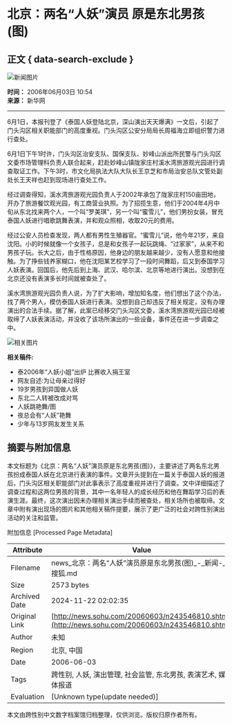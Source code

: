 # 北京：两名“人妖”演员 原是东北男孩(图)

## 正文 { data-search-exclude }


![新闻图片](https://photo.sohu.com/media/xhw.jpg)

**时间：** 2006年06月03日 10:54  
**来源：** 新华网

---

6月1日，本报刊登了《泰国人妖登陆北京，深山演出天天爆满》一文后，引起了门头沟区相关职能部门的高度重视。门头沟区公安分局局长周福海立即组织警力进行查处。

6月1日下午1时许，门头沟区治安支队、国保支队、妙峰山派出所民警与门头沟区文委市场管理科负责人联合起来，赶赴妙峰山镇陇家庄村溪水湾旅游观光园进行调查取证工作。下午3时，市文化局执法大队大队长王京芝和市局治安总队文管处副处长王天祥也赶到现场进行查处工作。

经过调查得知，溪水湾旅游观光园负责人于2002年承包了陇家庄村150亩田地，开办了旅游餐饮观光园，有工商营业执照。为了招揽生意，他们于2004年4月中旬从东北找来两个人，一个叫“罗美琪”，另一个叫“蜜雪儿”，他们男扮女装，冒充泰国人妖进行唱歌跳舞表演，并和观众照相，收取20元的费用。

经过公安人员检查发现，两人都有男性生殖器官。“蜜雪儿”说，他今年21岁，来自沈阳。小的时候就像一个女孩子，总是和女孩子一起玩跳绳、“过家家”，从来不和男孩子玩。长大之后，由于性格原因，他身边的朋友越来越少，没有人愿意和他接触。为了挣些钱养家糊口，他在沈阳某艺校学习了一段时间舞蹈，后又到泰国学习人妖表演。回国后，他先后到上海、武汉、哈尔滨、北京等地进行演出。没想到在北京还没有表演多长时间就被查处了。

溪水湾旅游观光园负责人说，为了扩大影响，增加知名度，他们想出了这个办法，找了两个男人，模仿泰国人妖进行表演。没想到自己却违反了相关规定，没有办理演出的合法手续。据了解，此案已经移交门头沟区文委，溪水湾旅游观光园已经被取缔了人妖表演活动，并没收了该场所演出的一些设备，事件还在进一步调查之中。

![相关图片](https://photocdn.sohu.com/20060603/Img243546811.jpg)

**相关稿件:**  
- 泰2006年“人妖小姐”出炉 比赛收入捐王室  
- 网友自述:为让母亲过得好  
- 19岁男孩到异国做人妖  
- 东北二人转被改成对骂  
- 人妖跳艳舞/图  
- 夜总会有“人妖”艳舞  
- 少年与13岁网友发生关系  

## 摘要与附加信息

<!-- tcd_abstract -->
本文标题为《北京：两名“人妖”演员原是东北男孩(图)》，主要讲述了两名东北男孩扮成泰国人妖在北京进行表演的事件。文章开头提到在一篇关于泰国人妖的报道后，门头沟区相关职能部门对此事表示了高度重视并进行了调查。文中详细描述了调查过程和这两位男孩的背景，其中一名年轻人的成长经历和他在舞蹈学习后的表演生涯。最终，这次演出因未办理相关演出手续而被查处，相关场所也被取缔。文章中附有演出现场的图片和其他相关稿件提要，展示了更广泛的社会对跨性别演出活动的关注和监管。
<!-- tcd_abstract_end -->

附加信息 [Processed Page Metadata]

| Attribute       | Value                                  |
|-----------------|----------------------------------------|
| Filename        | news_北京：两名“人妖”演员原是东北男孩(图)_-_新闻-_搜狐.md                             |
| Size            | 2573 bytes                           |
| Archived Date   | 2024-11-22 02:02:35                             |
| Original Link   | [http://news.sohu.com/20060603/n243546810.shtml](http://news.sohu.com/20060603/n243546810.shtml)                       |
| Author          | 未知                               |
| Region          | 北京, 中国                               |
| Date            | 2006-06-03                                 |
| Tags            | 跨性别, 人妖, 演出管理, 社会监管, 东北男孩, 表演艺术, 媒体报道                                 |
| Evaluation            | [Unknown type(update needed)]                                 |
<!-- tcd_table_end -->

本文由跨性别中文数字档案馆归档整理，仅供浏览。版权归原作者所有。
